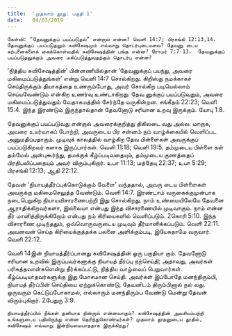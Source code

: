 ```yaml
---
title:  'முதலாம் தூது: பகுதி 1'
date:   04/03/2019
---
```


`கேள்வி: “தேவனுக்குப் பயப்படுதல்” என்றால் என்ன? வெளி 14:7; பிரசங்கி 12:13,14.  தேவனுக்குப் பயப்படுதலும் சுவிசேஷமும் எவ்வாறு தொடர்புடையவை? தேவனு டைய கற்பனைகளைக் கைக்கொள்வதில் சுவிசேஷத்தின் பங்கு என்ன? ரோமர் 7:7-13.  தேவனுக்குப் பயப்படுதலுக்கும் அவரை மகிப்படுத்துவதற்கும் தொடர்பு என்ன?`

‘நித்திய சுவிசேஷத்தின்’ பின்னணியில்தான் ‘தேவனுக்குப் பயந்து, அவரை மகிமைப்படுத்துங்கள்’ என்று வெளி 14:7 சொல்கிறது.  கிறிஸ்து நமக்காகச் செய்திருக்கும் தியாகத்தை உணரும்போது, அவர் சொல்கிற படியெல்லாம் செய்யவேண்டும் என்கிற உணர்வு உண்டாகிறது. தேவ னுக்குப் பயப்படுவதும், அவரை மகிமைப்படுத்துவதும் வேதாகமத்தில் சேர்ந்தே வருகின்றன. சங்கீதம் 22:23; வெளி 15:4.  இந்த இரண்டும் இருந்தால்தான் தேவனோடு சரியான உறவு இருக்கும். யோபு 1:8. 

தேவனுக்குப் பயப்படுவது என்றால் அவரைக்குறித்து திகிலடை வது அல்ல.  மாறாக, அவரை உயர்வாகப் போற்றி, அவருடைய பிர சன்னம் நம் வாழ்க்கையில் வெளிப்பட அனுமதிப்பதாகும்.  முடிவுக் காலத்தில் வாழ்கிற தேவ பிள்ளைகள் அவருக்குப் பயப்படுகிறவர் களாக இருப்பார்கள். வெளி 11:18; வெளி 19:5.  தம்முடைய பிள்ளை கள் தம்மேல் அன்புகூர்ந்து, தமக்குக் கீழ்ப்படிவதையும், தம்முடைய குணத்தைப் பிரதிபலிப்பதையும் அவர் விரும்புகிறார். உபா 11:13; மத்தேயு 22:37; உபா 5:29; பிரசங்கி 12:13; ஆதி 22:12.

தேவன் ‘நியாயத்தீர்ப்புக்கொடுக்கும் வேளை’ வந்ததால், அவரு டைய பிள்ளைகள் அவருக்கு மகிமைசெலுத்த வேண்டும். வெளி 14:7.  இரண்டாம் வருகைக்குமுன்பாக நடைபெறுகிற நியாயவிசாரணைபற்றி இது சொல்கிறது.  நாம் உண்மையிலேயே தேவனை ஆராதிக்கிறவர்களா, இல்லையா என்பது இந்த விசாரணையில் முடிவாகும். நாம் என்ன தீர் மானித்திருக்கிறோம் என்பது நம் கிரியைகளில் வெளிப்படும். 2கொரி 5:10.  இந்த விசாரணை முடிந்ததும், ஒவ்வொருவருடைய முடிவும் தீர்மானிக்கப்படும். வெளி 22:11.  அவனவன் செய்த கிரியைக்குத்தக்க பலனை அளிக்கும்படி, இயேசுதாமே வருவார். வெளி 22:12.

வெளி 14இன் நியாயத்தீர்ப்பானது சுவிசேஷத்தின் ஒரு பகுதியா கும்.  தேவனோடு சரியான உறவில் இருப்பவர்களுக்கு நியாயத் தீர்ப்பு நற்செய்தி; அதாவது, அவர்கள் பரிசுத்தவான்களென்று தீர்க்கப்பட்டு, நித்திய வாழ்வைப் பெறுவார்கள்.  கீழ்ப்படியாதவர்களுக்கு இது மோசமான செய்தி. அவர்கள் இப்போதே மனந்திரும்பி, நியாயத் தீர்ப்பின் செய்தியை ஏற்றுக்கொண்டு, தேவனிடம் திரும்பினால் நல் லது.  ஒருவரும் கெட்டுப்போகாமல், எல்லாரும் மனந்திரும்ப வேண்டு மென்று தேவன் விரும்புகிறார். 2பேதுரு 3:9.

`நியாயத்தீர்ப்பில் நீங்கள் தனியாக நின்றால் என்னவாகும்? சுவிசேஷத்தின் அவசியம்பற்றி உங்களுடைய பதிலிருந்து என்ன தெரிந்துகொண்டீர்கள்? முதலாம் தூதனுடைய தூதில், சுவிசேஷம் எவ்வாறு இன்றியமையாததாக இருக்கிறது?`